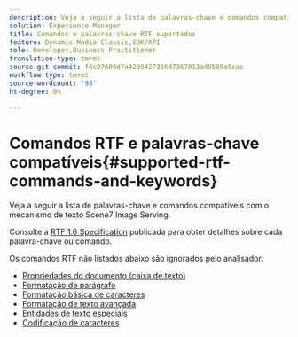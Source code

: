 ```yaml
---
description: Veja a seguir a lista de palavras-chave e comandos compatíveis com o mecanismo de texto Scene7 Image Serving.
solution: Experience Manager
title: Comandos e palavras-chave RTF suportados
feature: Dynamic Media Classic,SDK/API
role: Developer,Business Practitioner
translation-type: tm+mt
source-git-commit: f6c97606d7a4209427316d7367013ad9585a5cae
workflow-type: tm+mt
source-wordcount: '98'
ht-degree: 0%

---
```



# Comandos RTF e palavras-chave compatíveis{#supported-rtf-commands-and-keywords}

Veja a seguir a lista de palavras-chave e comandos compatíveis com o mecanismo de texto Scene7 Image Serving.

Consulte a [RTF 1.6 Specification](http://msdn.microsoft.com/en-us/library/aa140277%28v=office.10%29.aspx) publicada para obter detalhes sobre cada palavra-chave ou comando.

Os comandos RTF não listados abaixo são ignorados pelo analisador.

* [Propriedades do documento (caixa de texto)](r-document-text-box-properties.md)
* [Formatação de parágrafo](r-paragraph-formatting.md)
* [Formatação básica de caracteres](r-basic-character-formatting.md)
* [Formatação de texto avançada](r-advanced-text-formatting.md)
* [Entidades de texto especiais](r-special-text-entities.md)
* [Codificação de caracteres](r-is-http-character-encoding.md)
